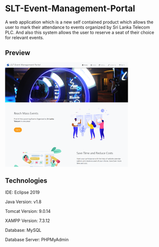 # SLT-Event-Management-Portal
A web application which is a new self contained product which allows the user to mark their attendance to events organized by Sri Lanka Telecom PLC. And also this system allows the user to reserve a seat of their choice for relevant events.

## Preview
<img src="SLT Event Management portal/Demo/Demo.png"  width="80%" height="80%" alt="UI Design" title="UI Design">

## Technologies
IDE: Eclipse 2019

Java Version: v1.8

Tomcat Version: 9.0.14

XAMPP Version: 7.3.12

Database: MySQL

Database Server: PHPMyAdmin
